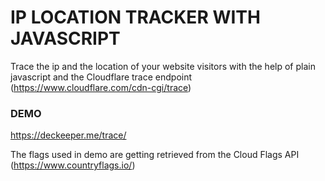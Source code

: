 # IP LOCATION TRACKER WITH JAVASCRIPT

Trace the ip and the location of your website visitors with the help of plain javascript and the Cloudflare trace endpoint
(https://www.cloudflare.com/cdn-cgi/trace)


### DEMO

https://deckeeper.me/trace/

The flags used in demo are getting retrieved from the Cloud Flags API (https://www.countryflags.io/)
